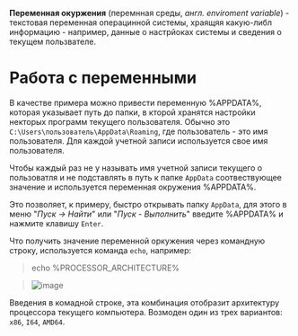 **Переменная окуржения** (перемнная среды, *англ. enviroment variable*) - текстовая переменная операцинной системы, храящяя какую-либл информацию - например, данные о настрйоках системы и сведения о текущем пользвателе.

# Работа с переменными
В качестве примера можно привести переменную %APPDATA%, которая указывает путь до папки, в кторой хранятся настройки некторых программ текущего пользователя. Обычно это `C:\Users\пользователь\AppData\Roaming`, где пользователь - это имя пользователя. Для каждой учетной записи используется свое имя пользователя.

Чтобы каждый раз не у называть имя учетной записи текущего о пользоватля и не подставлять в путь к папке `AppData` соотвествующее значение и используется переменная окружения %APPDATA%.

Это позволяет, к примеру, быстро открывать папку `AppData`, для этого в меню "*Пуск -> Найти*" или "*Пуск - Выполнить*" введите %APPDATA% и нажмите клавишу `Enter`.

Что получить значение переменной оркужения через командную строку, используется команда `echo`, например:
> echo %PROCESSOR_ARCHITECTURE%

> ![image](https://user-images.githubusercontent.com/89955391/132612456-206ae1e6-aea7-40e4-bb77-a3b268334247.png)

Введения в комадной строке, эта комбинация отобразит архитектуру процессора текущего компьютера. Возмоден один из трех вариантов: `x86`, `I64`, `AMD64`.
